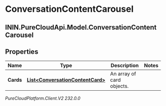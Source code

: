 # ConversationContentCarousel

## ININ.PureCloudApi.Model.ConversationContentCarousel

## Properties

|Name | Type | Description | Notes|
|------------ | ------------- | ------------- | -------------|
| **Cards** | [**List&lt;ConversationContentCard&gt;**](ConversationContentCard) | An array of card objects. | |



_PureCloudPlatform.Client.V2 232.0.0_
